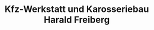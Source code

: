 ---
title: "Kfz-Werkstatt und Karosseriebau Harald Freiberg"
url: /jena/kfz-werkstatt-und-karosseriebau-harald-freiberg/
shop: Autowerkstatt
---